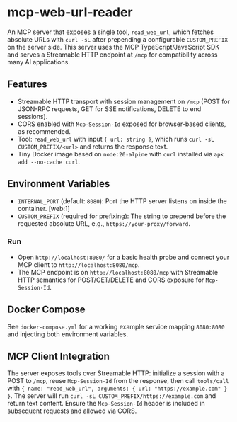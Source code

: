 # mcp-web-url-reader

An MCP server that exposes a single tool, `read_web_url`, which fetches absolute URLs with `curl -sL` after prepending a configurable `CUSTOM_PREFIX` on the server side. This server uses the MCP TypeScript/JavaScript SDK and serves a Streamable HTTP endpoint at `/mcp` for compatibility across many AI applications.

## Features

- Streamable HTTP transport with session management on `/mcp` (POST for JSON-RPC requests, GET for SSE notifications, DELETE to end sessions).
- CORS enabled with `Mcp-Session-Id` exposed for browser-based clients, as recommended.
- Tool: `read_web_url` with input `{ url: string }`, which runs `curl -sL CUSTOM_PREFIX/<url>` and returns the response text.
- Tiny Docker image based on `node:20-alpine` with `curl` installed via `apk add --no-cache curl`.

## Environment Variables

- `INTERNAL_PORT` (default: `8080`): Port the HTTP server listens on inside the container. [web:1]
- `CUSTOM_PREFIX` (required for prefixing): The string to prepend before the requested absolute URL, e.g., `https://your-proxy/forward`.

### Run

- Open `http://localhost:8080/` for a basic health probe and connect your MCP client to `http://localhost:8080/mcp`.
- The MCP endpoint is on `http://localhost:8080/mcp` with Streamable HTTP semantics for POST/GET/DELETE and CORS exposure for `Mcp-Session-Id`.

## Docker Compose

See `docker-compose.yml` for a working example service mapping `8080:8080` and injecting both environment variables.

## MCP Client Integration

The server exposes tools over Streamable HTTP: initialize a session with a POST to `/mcp`, reuse `Mcp-Session-Id` from the response, then call `tools/call` with `{ name: "read_web_url", arguments: { url: "https://example.com" } }`. The server will run `curl -sL CUSTOM_PREFIX/https://example.com` and return text content. Ensure the `Mcp-Session-Id` header is included in subsequent requests and allowed via CORS.